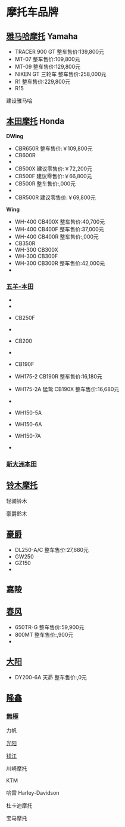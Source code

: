 # 摩托车品牌



## [雅马哈摩托](https://www.yamaha-motor.com.cn/mc/) Yamaha

* TRACER 900 GT 整车售价:139,800元
* MT-07 整车售价:109,800元
* MT-09 整车售价:129,800元
* NIKEN GT 三轮车 整车售价:258,000元
* R1 整车售价:229,800元
* R15 

建设雅马哈

## [本田摩托](https://www.honda.com.cn/honda/motor.html) Honda

**DWing**

* CBR650R 整车售价:￥109,800元
* CB600R
* 
* CB500X 建议零售价:￥72,200元
* CB500F 建议零售价:￥66,800元
* CB500R 整车售价:,000元
* 
* CBR500R 建议零售价:￥69,800元

**Wing**

* WH-400 CB400X 整车售价:40,700元
* WH-400 CB400F 整车售价:37,000元
* WH-400 CB400R 整车售价:,000元
* CB350R
* WH-300 CB300X 
* WH-300 CB300F 
* WH-300 CB300R 整车售价:42,000元
* 

### [五羊-本田](http://www.wuyang-honda.com/)

* 
* 
* CB250F
* 

* CB200
* 
* CB190F
* WH175-2 CB190R 整车售价:16,180元
* WH175-2A 猛鸷 CB190X 整车售价:16,680元
* 
* WH150-5A
* WH150-6A
* WH150-7A
* 

### [新大洲本田](https://www.honda-sundiro.com/)



## [铃木摩托](https://www.suzuki-china.com/motor.html)

轻骑铃木

豪爵鈴木

## [豪爵](https://www.haojue.com/)

* DL250-A/C 整车售价:27,680元
* GW250
* GZ150
* 

## 嘉陵



## [春风](https://www.cfmoto.com/)

* 650TR-G 整车售价:59,900元
* 800MT 整车售价:,900元
* 


## [大阳](http://www.dayangmotorcycle.com/)

* DY200-6A 天昴 整车售价:,0元


## [隆鑫](https://loncinindustries.com)

### [無極]()



力帆

[光阳](http://www.kymco.com.cn/gymt/index)

[钱江](http://www.qjmotor.com/)



川崎摩托

KTM

哈雷 Harley-Davidson

杜卡迪摩托

宝马摩托

